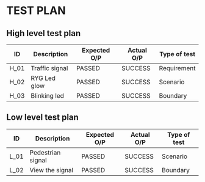 # TEST PLAN
## High level test plan
| ID | Description | Expected O/P | Actual O/P | Type of test |
| --- | --- | --- | --- | --- |
| H_01 | Traffic signal | PASSED |	SUCCESS |	Requirement |
| H_02 | RYG Led glow	| PASSED | SUCCESS | Scenario |
| H_03 | Blinking led |	PASSED |	SUCCESS |	Boundary|

## Low level test plan
| ID | Description | Expected O/P | Actual O/P | Type of test |
| --- | --- | --- | --- | --- |
| L_01 | Pedestrian signal	| PASSED | SUCCESS | Scenario |
| L_02 | View the signal |	PASSED |	SUCCESS |	Boundary|

